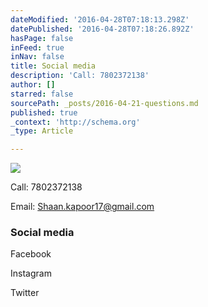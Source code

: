```yaml
---
dateModified: '2016-04-28T07:18:13.298Z'
datePublished: '2016-04-28T07:18:26.892Z'
hasPage: false
inFeed: true
inNav: false
title: Social media
description: 'Call: 7802372138'
author: []
starred: false
sourcePath: _posts/2016-04-21-questions.md
published: true
_context: 'http://schema.org'
_type: Article

---
```

![](https://s3-us-west-2.amazonaws.com/the-grid-img/p/f9535777bef25c4a3343b342b667f90da0ec766f.jpg)

Call: 7802372138

Email: Shaan.kapoor17@gmail.com

### Social media

Facebook

Instagram

Twitter